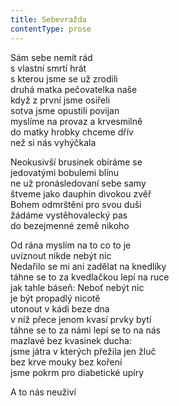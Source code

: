 ```yaml
---
title: Sebevražda
contentType: prose
---
```


<section>

Sám sebe nemít rád  
s vlastní smrtí hrát  
s kterou jsme se už zrodili  
druhá matka pečovatelka naše  
když z první jsme osiřeli  
sotva jsme opustili povijan  
myslíme na provaz a krvesmilně  
do matky hrobky chceme dřív  
než si nás vyhýčkala

Neokusivší brusinek obíráme se  
jedovatými bobulemi blínu  
ne už pronásledovaní sebe samy  
štveme jako dauphin divokou zvěř  
Bohem odmrštěni pro svou duši  
žádáme vystěhovalecký pas  
do bezejmenné země nikoho

Od rána myslím na to co to je  
uvíznout nikde nebýt nic  
Nedařilo se mi ani zadělat na knedlíky  
táhne se to za kvedlačkou lepí na ruce  
jak tahle báseň: Neboť nebýt nic  
je být propadlý nicotě  
utonout v kádi beze dna  
v níž přece jenom kvasí prvky bytí  
táhne se to za námi lepí se to na nás  
mazlavé bez kvasinek ducha:  
jsme játra v kterých přežila jen žluč  
bez krve mouky bez koření  
jsme pokrm pro diabetické upíry

A to nás neuživí

</section>
